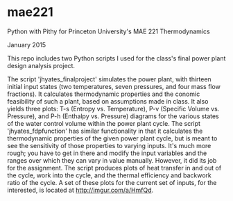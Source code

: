 # mae221
Python with Pithy for Princeton University's MAE 221 Thermodynamics

January 2015

This repo includes two Python scripts I used for the class's final power plant design analysis project.

The script 'jhyates_finalproject' simulates the power plant, with thirteen initial input states (two temperatures, seven pressures, and four mass flow fractions). It calculates thermodynamic properties and the conomic feasibility of such a plant, based on assumptions made in class. It also yields three plots: T-s (Entropy vs. Temperature), P-v (Specific Volume vs. Pressure), and P-h (Enthalpy vs. Pressure) diagrams for the various states of the water control volume within the power plant cycle. The script 'jhyates_fdpfunction' has similar functionality in that it calculates the thermodynamic properties of the given power plant cycle, but is meant to see the sensitivity of those properties to varying inputs. It's much more rough; you have to get in there and modify the input variables and the ranges over which they can vary in value manually. However, it did its job for the assignment. The script produces plots of heat transfer in and out of the cycle, work into the cycle, and the thermal efficiency and backwork ratio of the cycle. A set of these plots for the current set of inputs, for the interested, is located at http://imgur.com/a/HmfQd.